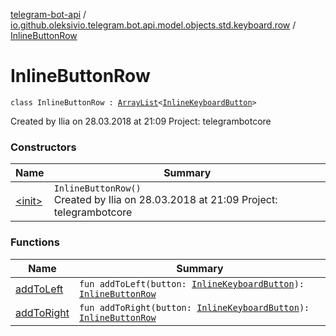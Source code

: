[telegram-bot-api](../../index.md) / [io.github.oleksivio.telegram.bot.api.model.objects.std.keyboard.row](../index.md) / [InlineButtonRow](./index.md)

# InlineButtonRow

`class InlineButtonRow : `[`ArrayList`](https://docs.oracle.com/javase/6/docs/api/java/util/ArrayList.html)`<`[`InlineKeyboardButton`](../../io.github.oleksivio.telegram.bot.api.model.objects.std.keyboard.button/-inline-keyboard-button/index.md)`>`

Created by Ilia on 28.03.2018 at 21:09 Project: telegrambotcore

### Constructors

| Name | Summary |
|---|---|
| [&lt;init&gt;](-init-.md) | `InlineButtonRow()`<br>Created by Ilia on 28.03.2018 at 21:09 Project: telegrambotcore |

### Functions

| Name | Summary |
|---|---|
| [addToLeft](add-to-left.md) | `fun addToLeft(button: `[`InlineKeyboardButton`](../../io.github.oleksivio.telegram.bot.api.model.objects.std.keyboard.button/-inline-keyboard-button/index.md)`): `[`InlineButtonRow`](./index.md) |
| [addToRight](add-to-right.md) | `fun addToRight(button: `[`InlineKeyboardButton`](../../io.github.oleksivio.telegram.bot.api.model.objects.std.keyboard.button/-inline-keyboard-button/index.md)`): `[`InlineButtonRow`](./index.md) |
